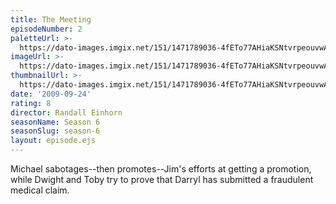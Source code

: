 ```yaml
---
title: The Meeting
episodeNumber: 2
paletteUrl: >-
  https://dato-images.imgix.net/151/1471789036-4fETo77AHiaKSNtvrpeouvwASgv.jpg?auto=enhance&ch=DPR%2CWidth&palette=json
imageUrl: >-
  https://dato-images.imgix.net/151/1471789036-4fETo77AHiaKSNtvrpeouvwASgv.jpg?auto=compress%2Cformat&ch=DPR%2CWidth&w=500
thumbnailUrl: >-
  https://dato-images.imgix.net/151/1471789036-4fETo77AHiaKSNtvrpeouvwASgv.jpg?auto=enhance&ch=DPR%2CWidth&fit=crop&fm=jpg&h=280&w=500
date: '2009-09-24'
rating: 8
director: Randall Einhorn
seasonName: Season 6
seasonSlug: season-6
layout: episode.ejs
---
```


Michael sabotages--then promotes--Jim's efforts at getting a promotion, while Dwight and Toby try to prove that Darryl has submitted a fraudulent medical claim.